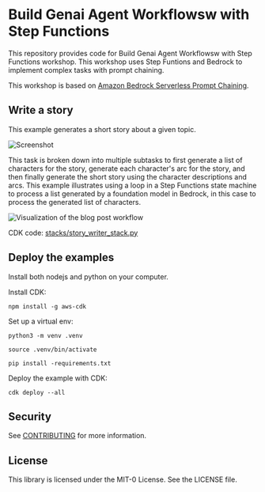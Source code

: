 # Build Genai Agent Workflowsw with Step Functions

This repository provides code for Build Genai Agent Workflowsw with Step Functions workshop. This workshop uses Step Funtions and Bedrock to implement complex tasks with prompt chaining.

This workshop is based on [Amazon Bedrock Serverless Prompt Chaining](https://github.com/aws-samples/amazon-bedrock-serverless-prompt-chaining).

## Write a story

This example generates a short story about a given topic.

![Screenshot](/docs/screenshots/story_writer.png)

This task is broken down into multiple subtasks to first generate a list of characters for the story,
generate each character's arc for the story, and then finally generate the short story using
the character descriptions and arcs. This example illustrates using a loop in a Step Functions
state machine to process a list generated by a foundation model in Bedrock, in this case to process
the generated list of characters.

![Visualization of the blog post workflow](/webapp/pages/workflow_images/story_writer.png)

CDK code: [stacks/story_writer_stack.py](stacks/story_writer_stack.py)

## Deploy the examples

Install both nodejs and python on your computer.

Install CDK:

```shell
npm install -g aws-cdk
```

Set up a virtual env:

```shell
python3 -m venv .venv

source .venv/bin/activate

pip install -requirements.txt
```

Deploy the example with CDK:

```shell
cdk deploy --all
```

## Security

See [CONTRIBUTING](CONTRIBUTING.md#security-issue-notifications) for more information.

## License

This library is licensed under the MIT-0 License. See the LICENSE file.
